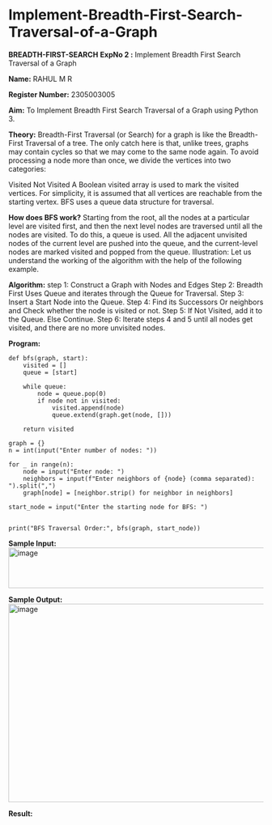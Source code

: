 # Implement-Breadth-First-Search-Traversal-of-a-Graph
**BREADTH-FIRST-SEARCH**
**ExpNo 2 :** Implement Breadth First Search Traversal of a Graph

**Name:** RAHUL M R

**Register Number:** 2305003005

**Aim:**
To Implement Breadth First Search Traversal of a Graph using Python 3.

**Theory:**
Breadth-First Traversal (or Search) for a graph is like the Breadth-First Traversal of a tree. The only catch here is that, unlike trees, graphs may contain cycles so that we may come to the same node again. To avoid processing a node more than once, we divide the vertices into two categories:

Visited
Not Visited
A Boolean visited array is used to mark the visited vertices. For simplicity, it is assumed that all vertices are reachable from the starting vertex. BFS uses a queue data structure for traversal.

**How does BFS work?**
Starting from the root, all the nodes at a particular level are visited first, and then the next level nodes are traversed until all the nodes are visited. To do this, a queue is used. All the adjacent unvisited nodes of the current level are pushed into the queue, and the current-level nodes are marked visited and popped from the queue. Illustration: Let us understand the working of the algorithm with the help of the following example. 

**Algorithm:**
step 1: Construct a Graph with Nodes and Edges
Step 2: Breadth First Uses Queue and iterates through the Queue for Traversal.
Step 3: Insert a Start Node into the Queue.
Step 4: Find its Successors Or neighbors and Check whether the node is visited or not.
Step 5: If Not Visited, add it to the Queue. Else Continue.
Step 6: Iterate steps 4 and 5 until all nodes get visited, and there are no more unvisited nodes.

**Program:**
```
def bfs(graph, start):
    visited = []  
    queue = [start]  

    while queue:
        node = queue.pop(0)  
        if node not in visited:
            visited.append(node)  
            queue.extend(graph.get(node, []))  

    return visited

graph = {}
n = int(input("Enter number of nodes: "))  

for _ in range(n):
    node = input("Enter node: ")
    neighbors = input(f"Enter neighbors of {node} (comma separated): ").split(",")
    graph[node] = [neighbor.strip() for neighbor in neighbors]  

start_node = input("Enter the starting node for BFS: ")


print("BFS Traversal Order:", bfs(graph, start_node))
```
**Sample Input:**
<img width="1260" height="80" alt="image" src="https://github.com/user-attachments/assets/59fc89f1-5852-49af-a98f-bd64ce1cafdd" />

**Sample Output:**
<img width="1250" height="392" alt="image" src="https://github.com/user-attachments/assets/2b42bbe5-2a27-440e-aa47-2968eb5795b8" />


**Result:**

